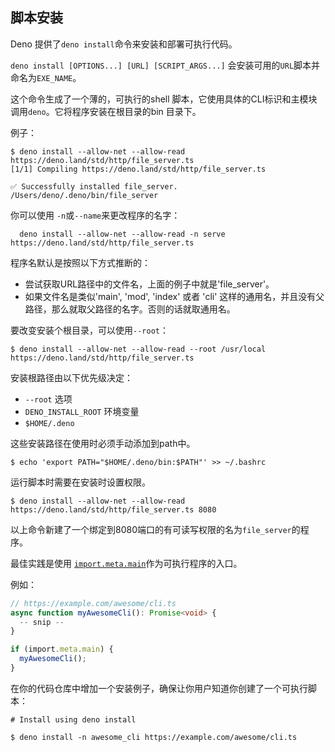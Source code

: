 ## 脚本安装

Deno 提供了`deno install`命令来安装和部署可执行代码。

`deno install [OPTIONS...] [URL] [SCRIPT_ARGS...]` 会安装可用的`URL`脚本并命名为`EXE_NAME`。

这个命令生成了一个薄的，可执行的shell 脚本，它使用具体的CLI标识和主模块调用`deno`。它将程序安装在根目录的bin 目录下。

例子：

```shell
$ deno install --allow-net --allow-read https://deno.land/std/http/file_server.ts
[1/1] Compiling https://deno.land/std/http/file_server.ts

✅ Successfully installed file_server.
/Users/deno/.deno/bin/file_server
```

你可以使用 `-n`或`--name`来更改程序的名字：

```shell
  deno install --allow-net --allow-read -n serve https://deno.land/std/http/file_server.ts
```

程序名默认是按照以下方式推断的：

- 尝试获取URL路径中的文件名，上面的例子中就是'file_server'。
- 如果文件名是类似'main', 'mod', 'index' 或者 'cli' 这样的通用名，并且没有父路径，那么就取父路径的名字。否则的话就取通用名。

要改变安装个根目录，可以使用`--root`：

```shell
$ deno install --allow-net --allow-read --root /usr/local https://deno.land/std/http/file_server.ts
```

安装根路径由以下优先级决定：

- `--root` 选项
- `DENO_INSTALL_ROOT` 环境变量
- `$HOME/.deno`

这些安装路径在使用时必须手动添加到path中。

```shell
$ echo 'export PATH="$HOME/.deno/bin:$PATH"' >> ~/.bashrc
```

运行脚本时需要在安装时设置权限。

```shell
$ deno install --allow-net --allow-read https://deno.land/std/http/file_server.ts 8080
```

以上命令新建了一个绑定到8080端口的有可读写权限的名为`file_server`的程序。

最佳实践是使用 [`import.meta.main`](../examples/testing_if_main.md)作为可执行程序的入口。

例如：

```ts
// https://example.com/awesome/cli.ts
async function myAwesomeCli(): Promise<void> {
  -- snip --
}

if (import.meta.main) {
  myAwesomeCli();
}
```

在你的代码仓库中增加一个安装例子，确保让你用户知道你创建了一个可执行脚本：

```shell
# Install using deno install

$ deno install -n awesome_cli https://example.com/awesome/cli.ts
```

